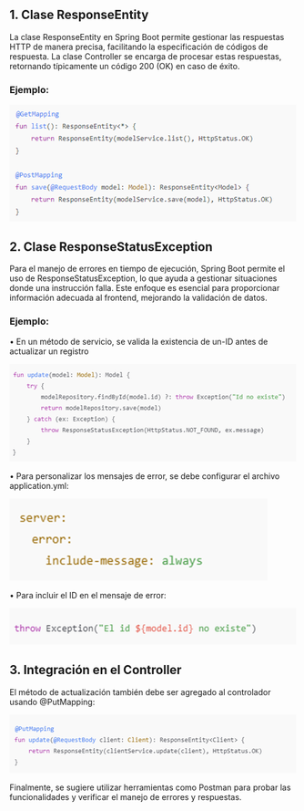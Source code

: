 ## 1.	Clase ResponseEntity


La clase ResponseEntity en Spring Boot permite gestionar las respuestas HTTP de manera precisa, facilitando la especificación de códigos de respuesta. La clase Controller se encarga de procesar estas respuestas, retornando típicamente un código 200 (OK) en caso de éxito.

### Ejemplo: 

![alt text](image.png)

## 2.	Clase ResponseStatusException

Para el manejo de errores en tiempo de ejecución, Spring Boot permite el uso de ResponseStatusException, lo que ayuda a gestionar situaciones donde una instrucción falla. Este enfoque es esencial para proporcionar información adecuada al frontend, mejorando la validación de datos.

### Ejemplo:

•	En un método de servicio, se valida la existencia de un-ID antes de actualizar un registro

![alt text](image-1.png)

•	Para personalizar los mensajes de error, se debe configurar el archivo application.yml:

![alt text](image-2.png)

•	Para incluir el ID en el mensaje de error:

![alt text](image-3.png)

## 3.	Integración en el Controller

El método de actualización también debe ser agregado al controlador usando @PutMapping:

![alt text](image-4.png)

Finalmente, se sugiere utilizar herramientas como Postman para probar las funcionalidades y verificar el manejo de errores y respuestas.
